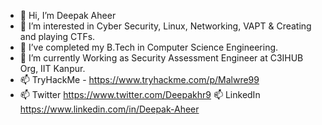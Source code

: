- 👋 Hi, I’m Deepak Aheer
- 👀 I’m interested in Cyber Security, Linux, Networking, VAPT & Creating and playing CTFs.
- 🌱 I’ve completed my B.Tech in Computer Science Engineering.
- 💞️ I’m currently Working as Security Assessment Engineer at C3IHUB Org, IIT Kanpur.
- 📫 TryHackMe - https://www.tryhackme.com/p/Malwre99
- 📫 Twitter https://www.twitter.com/Deepakhr9
📫 LinkedIn https://www.linkedin.com/in/Deepak-Aheer

<!---
aheerdeepak/aheerdeepak is a ✨ special ✨ repository because its `README.md` (this file) appears on your GitHub profile.
You can click the Preview link to take a look at your changes.
--->

